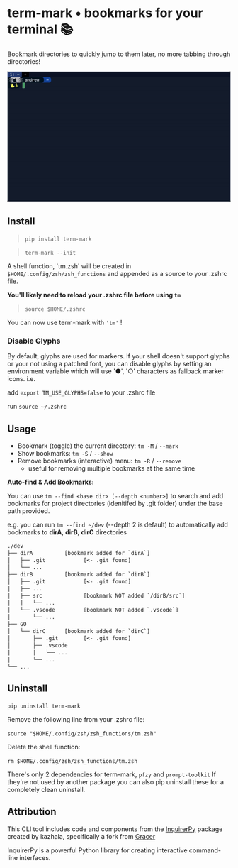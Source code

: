 # term-mark • bookmarks for your terminal 📚

Bookmark directories to quickly jump to them later, no more tabbing through directories!

![Jump to path](https://github.com/exastone/term-mark/blob/dev/assets/demo-mark-long-path.gif)

## Install

> `pip install term-mark`

> `term-mark --init`

A shell function, 'tm.zsh' will be created in `$HOME/.config/zsh/zsh_functions` and appended as a source to your .zshrc file. 

**You'll likely need to reload your .zshrc file before using `tm`**

> `source $HOME/.zshrc`

You can now use term-mark with `'tm'` !

### Disable Glyphs

By default, glyphs are used for markers. If your shell doesn't support glyphs or your not using a 
patched font, you can disable glyphs by setting an environment variable which will use '●', '○' characters as fallback marker icons. i.e.

add `export TM_USE_GLYPHS=false` to your .zshrc file

run `source ~/.zshrc`

## Usage

- Bookmark (toggle) the current directory: `tm -M` / `--mark`
- Show bookmarks: `tm -S` / `--show`
- Remove bookmarks (interactive) menu: `tm -R` / `--remove`
    - useful for removing multiple bookmarks at the same time

**Auto-find & Add Bookmarks:**

You can use `tm --find <base dir> [--depth <number>]` to search and add bookmarks for project directories (idenitifed by .git folder) under the base path provided.

e.g. you can run `tm --find ~/dev` (--depth 2 is default)
to automatically add bookmarks to **dirA**, **dirB**, **dirC** directories

```
./dev
├── dirA          [bookmark added for `dirA`]
│   ├── .git            [<- .git found]
│   └── ...
├── dirB          [bookmark added for `dirB`]
│   ├── .git            [<- .git found]
│   ├── ...
│   ├── src             [bookmark NOT added `/dirB/src`]
│   |   └── ...
│   └── .vscode         [bookmark NOT added `.vscode`]
│       └── ...
├── GO
│   └── dirC      [bookmark added for `dirC`]
│       ├── .git        [<- .git found]
│       ├── .vscode
|       |   └── ...
│       └── ...
└── ...
```

## Uninstall

`pip uninstall term-mark`

Remove the following line from your .zshrc file:

`source "$HOME/.config/zsh/zsh_functions/tm.zsh"`

Delete the shell function:

`rm $HOME/.config/zsh/zsh_functions/tm.zsh`


There's only 2 dependencies for term-mark, `pfzy` and `prompt-toolkit`
If they're not used by another package you can also pip uninstall these for a completely clean
uninstall.

## Attribution

This CLI tool includes code and components from the [InquirerPy](https://github.com/kazhala/InquirerPy) package created
by kazhala, specifically a fork from [Gracer](https://github.com/Gracecr/InquirerPy)

InquirerPy is a powerful Python library for creating interactive command-line interfaces.
